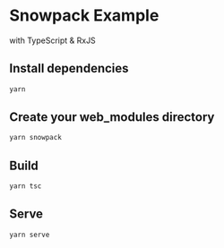 # Snowpack Example

with TypeScript & RxJS

## Install dependencies

```bash
yarn
```

## Create your web_modules directory

```bash
yarn snowpack
```

## Build

```bash
yarn tsc
```

## Serve

```bash
yarn serve
```
